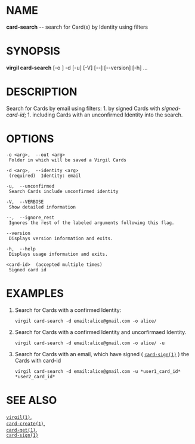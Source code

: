 NAME
====

**card-search** -- search for Card(s) by Identity using filters

SYNOPSIS
========

**virgil card-search** \[-o <arg>\] -d <arg> \[-u\] \[-V\] \[--\]
\[--version\] \[-h\] <card-id> ...

DESCRIPTION
===========

Search for Cards by email using filters: 1. by signed Cards with
*signed-card-id*; 1. including Cards with an unconfirmed Identity into
the search.

OPTIONS
=======

    -o <arg>,  --out <arg>
     Folder in which will be saved a Virgil Cards

    -d <arg>,  --identity <arg>
     (required)  Identity: email

    -u,  --unconfirmed
     Search Cards include unconfirmed identity

    -V,  --VERBOSE
     Show detailed information

    --,  --ignore_rest
     Ignores the rest of the labeled arguments following this flag.

    --version
     Displays version information and exits.

    -h,  --help
     Displays usage information and exits.

    <card-id>  (accepted multiple times)
     Signed card id

EXAMPLES
========

1.  Search for Cards with a confirmed Identity:

        virgil card-search -d email:alice@gmail.com -o alice/

2.  Search for Cards with a confirmed Identity and
    uncorfirmaed Identity.

        virgil card-search -d email:alice@gmail.com -o alice/ -u

3.  Search for Cards with an email, which have signed (
    [`card-sign(1)`](../markdown/card-sign.1.md) ) the Cards with
    card-id

        virgil card-search -d email:alice@gmail.com -u *user1_card_id* *user2_card_id*

SEE ALSO
========

[`virgil(1)`](../markdown/virgil.1.md),  
[`card-create(1)`](../markdown/card-create.1.md),  
[`card-get(1)`](../markdown/card-get.1.md),  
[`card-sign(1)`](../markdown/card-sign.1.md)
